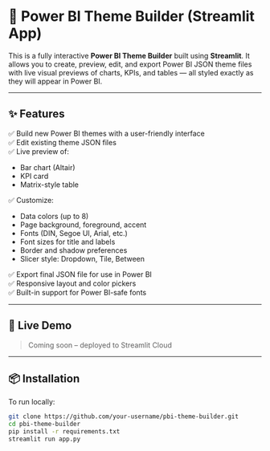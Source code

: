 # 🎨 Power BI Theme Builder (Streamlit App)

This is a fully interactive **Power BI Theme Builder** built using **Streamlit**. It allows you to create, preview, edit, and export Power BI JSON theme files with live visual previews of charts, KPIs, and tables — all styled exactly as they will appear in Power BI.

---

## ✨ Features

✅ Build new Power BI themes with a user-friendly interface  
✅ Edit existing theme JSON files  
✅ Live preview of:
- Bar chart (Altair)
- KPI card
- Matrix-style table

✅ Customize:
- Data colors (up to 8)
- Page background, foreground, accent
- Fonts (DIN, Segoe UI, Arial, etc.)
- Font sizes for title and labels
- Border and shadow preferences
- Slicer style: Dropdown, Tile, Between

✅ Export final JSON file for use in Power BI  
✅ Responsive layout and color pickers  
✅ Built-in support for Power BI-safe fonts

---

## 🚀 Live Demo

> Coming soon – deployed to Streamlit Cloud

---

## 📦 Installation

To run locally:

```bash
git clone https://github.com/your-username/pbi-theme-builder.git
cd pbi-theme-builder
pip install -r requirements.txt
streamlit run app.py
